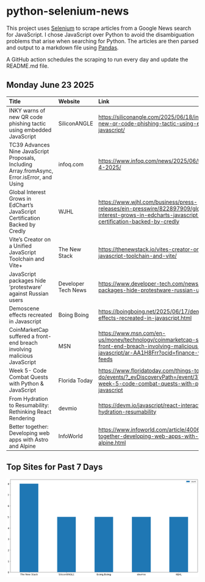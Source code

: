 # python-selenium-news

This project uses [Selenium](https://www.seleniumhq.org/) to scrape articles from a Google News search for JavaScript.
I chose JavaScript over Python to avoid the disambiguation problems that arise when searching for Python.
The articles are then parsed and output to a markdown file using [Pandas](https://pandas.pydata.org/).

A GitHub action schedules the scraping to run every day and update the README.md file.

## Monday June 23 2025


| Title                                                                                        | Website             | Link                                                                                                                                                      |
|:---------------------------------------------------------------------------------------------|:--------------------|:----------------------------------------------------------------------------------------------------------------------------------------------------------|
| INKY warns of new QR code phishing tactic using embedded JavaScript                          | SiliconANGLE        | https://siliconangle.com/2025/06/18/inky-warns-new-qr-code-phishing-tactic-using-embedded-javascript/                                                     |
| TC39 Advances Nine JavaScript Proposals, Including Array.fromAsync, Error.isError, and Using | infoq.com           | https://www.infoq.com/news/2025/06/tc39-stage-4-2025/                                                                                                     |
| Global Interest Grows in EdChart’s JavaScript Certification Backed by Credly                 | WJHL                | https://www.wjhl.com/business/press-releases/ein-presswire/822897909/global-interest-grows-in-edcharts-javascript-certification-backed-by-credly          |
| Vite’s Creator on a Unified JavaScript Toolchain and Vite+                                   | The New Stack       | https://thenewstack.io/vites-creator-on-a-unified-javascript-toolchain-and-vite/                                                                          |
| JavaScript packages hide ‘protestware’ against Russian users                                 | Developer Tech News | https://www.developer-tech.com/news/javascript-packages-hide-protestware-russian-users/                                                                   |
| Demoscene effects recreated in Javascript                                                    | Boing Boing         | https://boingboing.net/2025/06/17/demoscene-effects-recreated-in-javascript.html                                                                          |
| CoinMarketCap suffered a front-end breach involving malicious JavaScript                     | MSN                 | https://www.msn.com/en-us/money/technology/coinmarketcap-suffered-a-front-end-breach-involving-malicious-javascript/ar-AA1H8Frr?ocid=finance-verthp-feeds |
| Week 5- Code Combat Quests with Python & JavaScript                                          | Florida Today       | https://www.floridatoday.com/things-to-do/events/?_evDiscoveryPath=/event/37501025a-week-5-code-combat-quests-with-python-javascript                      |
| From Hydration to Resumability: Rethinking React Rendering                                   | devmio              | https://devm.io/javascript/react-interactivity-hydration-resumability                                                                                     |
| Better together: Developing web apps with Astro and Alpine                                   | InfoWorld           | https://www.infoworld.com/article/4006991/better-together-developing-web-apps-with-astro-and-alpine.html                                                  |
## Top Sites for Past 7 Days

![Graph of Top Sites](https://raw.githubusercontent.com/dan-mba/python-selenium-news/main/last-week.png)
